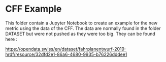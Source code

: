 # CFF Example

This folder contain a Jupyter Notebook to create an example for the new metric using the data of the CFF. The data are normally found in the folder DATASET but were not pushed as they were too big. They can be found here : 

https://opendata.swiss/en/dataset/fahrplanentwurf-2019-hrdf/resource/32dfd2e1-86a6-4680-9935-b76226dddee1



